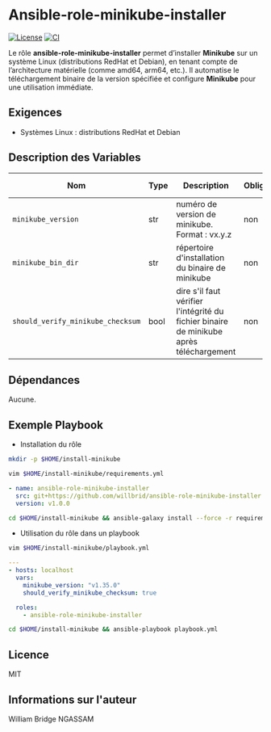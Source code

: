 # Ansible-role-minikube-installer

[![License](https://img.shields.io/badge/license-MIT-blue.svg)](https://github.com/willbrid/ansible-role-minikube-installer/blob/main/LICENSE) [![CI](https://github.com/willbrid/ansible-role-minikube-installer/actions/workflows/ci.yml/badge.svg)](https://github.com/willbrid/ansible-role-minikube-installer/actions/workflows/ci.yml)

Le rôle **ansible-role-minikube-installer** permet d’installer **Minikube** sur un système Linux (distributions RedHat et Debian), en tenant compte de l’architecture matérielle (comme amd64, arm64, etc.). Il automatise le téléchargement binaire de la version spécifiée et configure **Minikube** pour une utilisation immédiate.

## Exigences

- Systèmes Linux : distributions RedHat et Debian

## Description des Variables

|Nom|Type|Description|Obligatoire|Valeur par défaut|
|---|----|-----------|-----------|-----------------|
`minikube_version`|str|numéro de version de minikube. Format : vx.y.z|non|`"v1.35.0"`
`minikube_bin_dir`|str|répertoire d'installation du binaire de minikube|non|`"/usr/local/bin"`
`should_verify_minikube_checksum`|bool|dire s'il faut vérifier l'intégrité du fichier binaire de minikube après téléchargement|non|`true`

## Dépendances

Aucune.

## Exemple Playbook

- Installation du rôle

```bash
mkdir -p $HOME/install-minikube
```

```bash
vim $HOME/install-minikube/requirements.yml
```

```yaml
- name: ansible-role-minikube-installer
  src: git+https://github.com/willbrid/ansible-role-minikube-installer.git
  version: v1.0.0
```

```bash
cd $HOME/install-minikube && ansible-galaxy install --force -r requirements.yml
```

- Utilisation du rôle dans un playbook

```bash
vim $HOME/install-minikube/playbook.yml
```

```yaml
---
- hosts: localhost
  vars:
    minikube_version: "v1.35.0"
    should_verify_minikube_checksum: true

  roles:
    - ansible-role-minikube-installer
```

```bash
cd $HOME/install-minikube && ansible-playbook playbook.yml
```

## Licence

MIT

## Informations sur l'auteur

William Bridge NGASSAM
